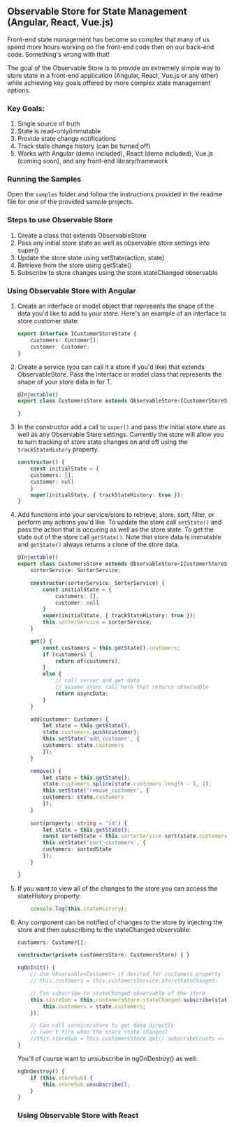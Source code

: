 ## Observable Store for State Management (Angular, React, Vue.js)

Front-end state management has become so complex that many of us spend more hours working on the front-end code then on our back-end code. Something's wrong with that!

The goal of the Observable Store is to provide an extremely simple way to store state in a front-end application (Angular, React, Vue.js or any other) while achieving key goals offered by more complex state management options.  

### Key Goals:
1. Single source of truth
1. State is read-only/immutable
1. Provide state change notifications
1. Track state change history (can be turned off)
1. Works with Angular (demo included), React (demo included), Vue.js (coming soon), and any front-end library/framework

### Running the Samples

Open the `samples` folder and follow the instructions provided in the readme file for one of the provided sample projects.

### Steps to use Observable Store

1. Create a class that extends ObservableStore
2. Pass any initial store state as well as observable store settings into super()
3. Update the store state using setState(action, state)
4. Retrieve from the store using getState()
5. Subscribe to store changes using the store.stateChanged observable

### Using Observable Store with Angular

1. Create an interface or model object that represents the shape of the data you'd like to add to your store. Here's an example of an interface to store customer state:

    ``` typescript
    export interface ICustomerStoreState {
        customers: Customer[];
        customer: Customer;
    }
    ```

1. Create a service (you can call it a store if you'd like) that extends ObservableStore<T>. Pass the interface or model class that represents the shape of your store data in for T.

    ``` typescript
    @Injectable()
    export class CustomersStore extends ObservableStore<ICustomerStoreState> {

    }
    ```

1. In the constructor add a call to `super()` and pass the initial store state as well as any Observable Store settings. Currently the store will allow you to turn tracking of store state changes on and off using the `trackStateHistory` property.

    ``` typescript
    constructor() { 
        const initialState = {
        customers: [],
        customer: null
        }
        super(initialState, { trackStateHistory: true });
    }
    ```

1. Add functions into your service/store to retrieve, store, sort, filter, or perform any actions you'd like. To update the store call `setState()` and pass the action that is occuring as well as the store state. To get the state out of the store call `getState()`. Note that store data is immutable and `getState()` always returns a clone of the store data.

    ``` typescript
    @Injectable()
    export class CustomersStore extends ObservableStore<ICustomerStoreState> {
        sorterService: SorterService;

        constructor(sorterService: SorterService) { 
            const initialState = {
                customers: [],
                customer: null
            }
            super(initialState, { trackStateHistory: true });
            this.sorterService = sorterService;
        }

        get() {
            const customers = this.getState().customers;
            if (customers) {
                return of(customers);
            }
            else {
                // call server and get data
                // assume async call here that returns observable
                return asyncData;
            }
        }

        add(customer: Customer) {
            let state = this.getState();
            state.customers.push(customer);
            this.setState('add_customer', {
            customers: state.customers
            });
        }

        remove() {
            let state = this.getState();
            state.customers.splice(state.customers.length - 1, 1);
            this.setState('remove_customer', {
            customers: state.customers
            });
        }
        
        sort(property: string = 'id') {
            let state = this.getState();
            const sortedState = this.sorterService.sort(state.customers, property);
            this.setState('sort_customers', {
            customers: sortedState
            });
        }

    }
    ```

1. If you want to view all of the changes to the store you can access the stateHistory property:

    ``` typescript
        console.log(this.stateHistory);
    ```

1. Any component can be notified of changes to the store by injecting the store and then subscribing to the stateChanged observable:

    ``` typescript
    customers: Customer[];

    constructor(private customersStore: CustomersStore) { }

    ngOnInit() {
        // Use Observable<Customer> if desired for customers property
        // this.customers = this.customersService.storeStateChanged;

        // Can subscribe to stateChanged observable of the store
        this.storeSub = this.customersStore.stateChanged.subscribe(state => {
            this.customers = state.customers;
        });

        // Can call service/store to get data directly 
        // (won't fire when the store state changes)
        //this.storeSub = this.customersStore.get().subscribe(custs => this.customers = custs);
    }
    ```

    You'll of course want to unsubscribe in ngOnDestroy() as well:

    ``` typescript
    ngOnDestroy() {
        if (this.storeSub) {
            this.storeSub.unsubscribe();
        }        
    }
    ```

    ### Using Observable Store with React

